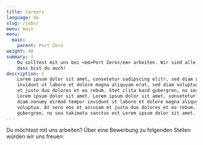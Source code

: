 ```yaml
---
title: Careers
language: de
slug: /jobs/
menu: main
menu:
  main:
    parent: Port Zero
weight: 40
summary: |
    Du solltest mit uns bei <em>Port Zero</em> arbeiten. Wir sind alle super cool und wir denken,
    dass bist du auch!
description: |
    Lorem ipsum dolor sit amet, consetetur sadipscing elitr, sed diam nonumy eirmod tempor
    invidunt ut labore et dolore magna aliquyam erat, sed diam voluptua. At vero eos et accusam
    et justo duo dolores et ea rebum. Stet clita kasd gubergren, no sea takimata sanctus est
    Lorem ipsum dolor sit amet. Lorem ipsum dolor sit amet, consetetur sadipscing elitr, sed
    diam nonumy eirmod tempor invidunt ut labore et dolore magna aliquyam erat, sed diam
    voluptua. At vero eos et accusam et justo duo dolores et ea rebum. Stet clita kasd
    gubergren, no sea takimata sanctus est Lorem ipsum dolor sit amet.
---
```


<p class="lead">
  Du möchtest mit uns arbeiten? Über eine Bewerbung zu folgenden Stellen würden
  wir uns freuen:
</p>
